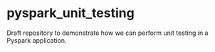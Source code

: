 # pyspark_unit_testing

Draft repository to demonstrate how we can perform unit testing in a Pyspark application.